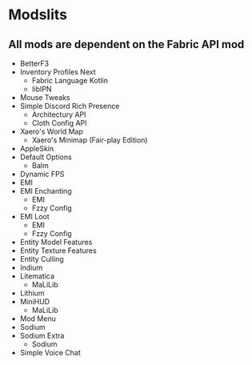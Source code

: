 # Modslits

## All mods are dependent on the Fabric API mod
- BetterF3
- Inventory Profiles Next
    - Fabric Language Kotlin
    - libIPN
- Mouse Tweaks
- Simple Discord Rich Presence
    - Architectury API
    - Cloth Config API
- Xaero's World Map
    - Xaero's Minimap (Fair-play Edition)
- AppleSkin
- Default Options
    - Balm
- Dynamic FPS
- EMI
- EMI Enchanting
    - EMI
    - Fzzy Config
- EMI Loot
    - EMI
    - Fzzy Config
- Entity Model Features
- Entity Texture Features
- Entity Culling
- Indium
- Litematica
    - MaLiLib
- Lithium
- MiniHUD
    - MaLiLib
- Mod Menu
- Sodium
- Sodium Extra
    - Sodium
- Simple Voice Chat